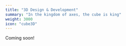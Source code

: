 ```yaml
---
title: "3D Design & Development"
summary: "In the kingdom of axes, the cube is king"
weight: 3000
icon: "cube3D"
---
```


Coming soon!
